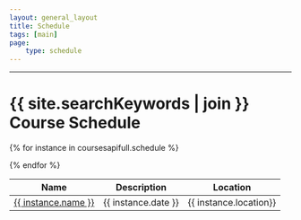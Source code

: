 ```yaml
---
layout: general_layout
title: Schedule
tags: [main]
page:
    type: schedule
---
```


<hr class="my-2">
<h1>{{ site.searchKeywords | join }} Course Schedule</h1>

<table class="table">
<thead>
    <tr>
       <th>Name</th><th>Description</th><th>Location</th>
    </tr> 
</thead>
<tbody>
</tbody>

{% for instance in coursesapifull.schedule %}
<tr>
<td><a href="/courses/{{ instance.name | slug }}/">{{ instance.name }}</a></td>
<td>{{ instance.date }}</td>
<td>{{ instance.location}}</td>
</tr>
{% endfor %}

</table>
